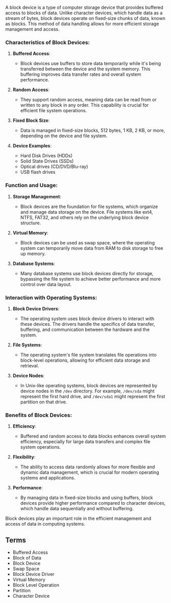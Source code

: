 A block device is a type of computer storage device that provides buffered access to blocks of data. Unlike character devices, which handle data as a stream of bytes, block devices operate on fixed-size chunks of data, known as blocks. This method of data handling allows for more efficient storage management and access.

### Characteristics of Block Devices:

1. **Buffered Access**:
   - Block devices use buffers to store data temporarily while it's being transferred between the device and the system memory. This buffering improves data transfer rates and overall system performance.

2. **Random Access**:
   - They support random access, meaning data can be read from or written to any block in any order. This capability is crucial for efficient file system operations.

3. **Fixed Block Size**:
   - Data is managed in fixed-size blocks,  512 bytes, 1 KB, 2 KB, or more, depending on the device and file system.

4. **Device Examples**:
   - Hard Disk Drives (HDDs)
   - Solid State Drives (SSDs)
   - Optical drives (CD/DVD/Blu-ray)
   - USB flash drives

### Function and Usage:

1. **Storage Management**:
   - Block devices are the foundation for file systems, which organize and manage data storage on the device. File systems like ext4, NTFS, FAT32, and others rely on the underlying block device structure.

2. **Virtual Memory**:
   - Block devices can be used as swap space, where the operating system can temporarily move data from RAM to disk storage to free up memory.

3. **Database Systems**:
   - Many database systems use block devices directly for storage, bypassing the file system to achieve better performance and more control over data layout.

### Interaction with Operating Systems:

1. **Block Device Drivers**:
   - The operating system uses block device drivers to interact with these devices. The drivers handle the specifics of data transfer, buffering, and communication between the hardware and the system.

2. **File Systems**:
   - The operating system's file system translates file operations into block-level operations, allowing for efficient data storage and retrieval.

3. **Device Nodes**:
   - In Unix-like operating systems, block devices are represented by device nodes in the `/dev` directory. For example, `/dev/sda` might represent the first hard drive, and `/dev/sda1` might represent the first partition on that drive.

### Benefits of Block Devices:

1. **Efficiency**:
   - Buffered and random access to data blocks enhances overall system efficiency, especially for large data transfers and complex file system operations.

2. **Flexibility**:
   - The ability to access data randomly allows for more flexible and dynamic data management, which is crucial for modern operating systems and applications.

3. **Performance**:
   - By managing data in fixed-size blocks and using buffers, block devices provide higher performance compared to character devices, which handle data sequentially and without buffering.

Block devices play an important role in the efficient management and access of data in computing systems.

## Terms

- Buffered Access
- Block of Data
- Block Device
- Swap Space
- Block Device Driver
- Virtual Memory
- Block Level Operation
- Partition
- Character Device
